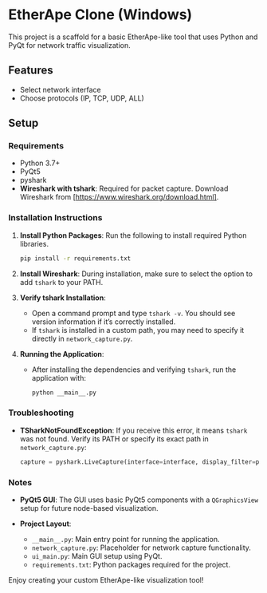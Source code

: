 # EtherApe Clone (Windows)

This project is a scaffold for a basic EtherApe-like tool that uses Python and PyQt for network traffic visualization.

## Features
- Select network interface
- Choose protocols (IP, TCP, UDP, ALL)

## Setup

### Requirements
- Python 3.7+
- PyQt5
- pyshark
- **Wireshark with tshark**: Required for packet capture. Download Wireshark from [https://www.wireshark.org/download.html].

### Installation Instructions
1. **Install Python Packages**: Run the following to install required Python libraries.
   ```bash
   pip install -r requirements.txt
   ```

2. **Install Wireshark**: During installation, make sure to select the option to add `tshark` to your PATH.

3. **Verify tshark Installation**:
   - Open a command prompt and type `tshark -v`. You should see version information if it’s correctly installed.
   - If `tshark` is installed in a custom path, you may need to specify it directly in `network_capture.py`.

4. **Running the Application**:
   - After installing the dependencies and verifying `tshark`, run the application with:
     ```bash
     python __main__.py
     ```

### Troubleshooting
- **TSharkNotFoundException**: If you receive this error, it means `tshark` was not found. Verify its PATH or specify its exact path in `network_capture.py`:
    ```python
    capture = pyshark.LiveCapture(interface=interface, display_filter=protocol.lower(), tshark_path="C:\Path\To\tshark.exe")
    ```

### Notes
- **PyQt5 GUI**: The GUI uses basic PyQt5 components with a `QGraphicsView` setup for future node-based visualization.

- **Project Layout**:
  - `__main__.py`: Main entry point for running the application.
  - `network_capture.py`: Placeholder for network capture functionality.
  - `ui_main.py`: Main GUI setup using PyQt.
  - `requirements.txt`: Python packages required for the project.

Enjoy creating your custom EtherApe-like visualization tool!
